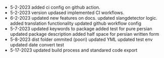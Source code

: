 - 5-2-2023
added ci config on github action.
- 5-2-2023
version updased 
implemented CI workflows.
- 6-2-2023
updated new features on docs.
updated slangdetector logic.
added translation functionality
updated github workflow config
- 5-7-2023
updated keywords to package
added test for pure persian
updated package description
added half space for persian written form
- 5-8-2023
dist folder ommited (poori)
updated YML
updated test env
updated date convert test 
- 5-17-2023
updated build process and standared code export
